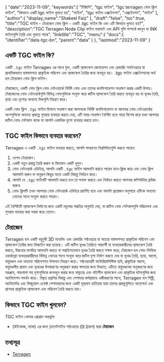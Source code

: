 {
   "date":"2023-11-09",
   "keywords":[
"টিজিসি",
"tgc ফাইল",
"tgc terragen নোড ক্লিপ ফাইল",
"কিভাবে একটি tgc ফাইল খুলতে হয়",
"ফাইল",
"tgc ফাইল এক্সটেনশন",
"এক্সটেনশন",
"ফাইল"
],
   "author":{
      "display_name":"Shakeel Faiz"
},
   "draft":"false",
   "toc":true,
   "title":"TGC ফাইল - টেরেজেন নোড ক্লিপ - একটি .tgc ফাইল কি এবং এটি কিভাবে খুলতে হয়?",
   "description":"TGC Terragen Node Clip ফাইল ফরম্যাট এবং API গুলি সম্পর্কে জানুন যা INK ফাইলগুলি তৈরি এবং খুলতে পারে৷",
   "linktitle":"TGC",
   "menu":{
      "docs":{
         "identifier":"data-tgc-bn",
         "parent":"data"
}
},
   "lastmod":"2023-11-09"
}

## একটি TGC ফাইল কি?

একটি `.tgc` ফাইল Terragen এর সাথে যুক্ত, একটি ল্যান্ডস্কেপ জেনারেশন এবং রেন্ডারিং সফটওয়্যার যা প্রাথমিকভাবে বাস্তবসম্মত প্রাকৃতিক পরিবেশ এবং ল্যান্ডস্কেপ তৈরির জন্য ব্যবহৃত হয়। .tgc ফাইল এক্সটেনশনের অর্থ হল টেরেজেন নোড ক্লিপ ফাইল।

টেরাজেনে, একটি নোড ক্লিপ নোড নেটওয়ার্কে নির্দিষ্ট নোড এবং তাদের কনফিগারেশন সংরক্ষণ করার একটি উপায়। টেরাজেনের নোড নেটওয়ার্কগুলি বিভিন্ন নোডগুলিকে সংযুক্ত করে জটিল ল্যান্ডস্কেপ তৈরি করতে ব্যবহৃত হয় যা ভূখণ্ড তৈরি, ছায়া এবং দৃশ্যের অন্যান্য দিকগুলি নিয়ন্ত্রণ করে।

একটি নোড ক্লিপ `.tgc` ফাইল হিসাবে সংরক্ষণ করা আপনাকে নির্দিষ্ট কনফিগারেশন বা আপনার নোড নেটওয়ার্কের অংশগুলিকে অন্যান্য প্রকল্পে পুনরায় ব্যবহার করতে দেয়; এটি সময়-সংরক্ষণ বৈশিষ্ট্য হতে পারে বিশেষ করে যখন আপনার জটিল নোড সেটআপ থাকে যা আপনি একাধিক দৃশ্যে ব্যবহার করতে চান।

## TGC ফাইল কিভাবে ব্যবহার করবেন?

Terragen এ একটি `.tgc` ফাইল ব্যবহার করতে, আপনি সাধারণত নিম্নলিখিতগুলি করতে পারেন:

1.  ওপেন টেরেজেন।
2.  একটি নতুন প্রকল্প তৈরি করুন বা বিদ্যমান একটি খুলুন।
3.  নোড নেটওয়ার্ক এডিটরে, আপনি একটি `.tgc` ফাইল আমদানি করতে পারেন ডান-ক্লিক করে এবং নোড ক্লিপ আমদানি করুন বা অনুরূপ কিছুর মতো একটি বিকল্প নির্বাচন করে।
4.  আপনি যে `.tgc` ফাইলটি আমদানি করতে চান তা সনাক্ত করতে এবং নির্বাচন করতে আপনার কম্পিউটার ব্রাউজ করুন৷
5.  নোড ক্লিপটি তখন আপনার নোড নেটওয়ার্ক এডিটরে প্রদর্শিত হবে এবং আপনি প্রয়োজন অনুসারে এটিকে অন্যান্য নোডের সাথে সংযুক্ত করতে পারেন।

এই বৈশিষ্ট্যটি ল্যান্ডস্কেপ নির্মাণের জন্য একটি মডুলার পদ্ধতির অনুমতি দেয়, যা জটিল নোড সেটআপগুলি পরিচালনা এবং পুনরায় ব্যবহার করা সহজ করে তোলে।

## টেরাজেন

Terragen হল একটি বহুমুখী 3D মডেলিং এবং রেন্ডারিং সফ্টওয়্যার যা অত্যন্ত বাস্তবসম্মত প্রাকৃতিক পরিবেশ এবং ল্যান্ডস্কেপ তৈরির জন্য ডিজাইন করা হয়েছে। এটি জটিল ভূখণ্ড তৈরিতে পারদর্শী যা ব্যবহারকারীদের ল্যান্ডস্কেপ তৈরি করতে, উচ্চতার মানচিত্র আমদানি করতে বা পদ্ধতিগতভাবে ভূখণ্ড তৈরি করতে সক্ষম করে; টেরাজেন হল নোড-ভিত্তিক ওয়ার্কফ্লো ব্যবহারকারীদের বিভিন্ন নোডের সাথে সংযুক্ত করে জটিল দৃশ্য নির্মাণ করতে দেয় যা ভূখণ্ড তৈরি, ছায়া, আলো, বায়ুমণ্ডল এবং অন্যান্য পরিবেশগত উপাদান নিয়ন্ত্রণ করে। সফ্টওয়্যারটি ফটোরিয়ালিস্টিক ছবি, প্রাকৃতিক আলো, বায়ুমণ্ডলীয় প্রভাব এবং ভূখণ্ডের উপকরণের অনুকরণ করার ক্ষমতার জন্য বিখ্যাত; এটিতে বায়ুমণ্ডলের অনুকরণের জন্য সরঞ্জাম, গাছপালা সহ দৃশ্যগুলিকে জনবহুল করার জন্য বাস্তুতন্ত্র এবং গতিশীল ল্যান্ডস্কেপ এবং প্রাকৃতিক ঘটনাগুলির জন্য অ্যানিমেশন সমর্থন করে। বিস্তৃত রপ্তানির বিকল্প এবং পেশাদার কর্মপ্রবাহে একীকরণের সাথে, Terragen হল শিল্পী, অ্যানিমেটর এবং ভিজ্যুয়াল এফেক্ট পেশাদারদের জন্য একটি মূল্যবান হাতিয়ার যারা তাদের প্রকল্পগুলিতে অত্যাশ্চর্য এবং প্রাণবন্ত প্রাকৃতিক ল্যান্ডস্কেপ এবং পরিবেশ তৈরি করতে চায়।

## কিভাবে TGC ফাইল খুলবেন?

TGC ফাইল খোলার প্রোগ্রাম অন্তর্ভুক্ত

- (উইন্ডোজ, ম্যাক) এর জন্য প্ল্যানেটসাইড সফ্টওয়্যার (ফ্রি ট্রায়াল) দ্বারা **টেরাজেন**

## তথ্যসূত্র
* [Terragen](https://en.wikipedia.org/wiki/Terragen)
